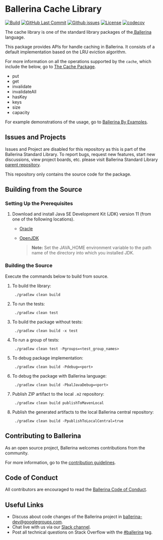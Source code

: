 Ballerina Cache Library
===================

  [![Build](https://github.com/ballerina-platform/module-ballerina-cache/workflows/Build/badge.svg)](https://github.com/ballerina-platform/module-ballerina-cache/actions?query=workflow%3ABuild)
  [![GitHub Last Commit](https://img.shields.io/github/last-commit/ballerina-platform/module-ballerina-cache.svg)](https://github.com/ballerina-platform/module-ballerina-cache/commits/master)
  [![Github issues](https://img.shields.io/github/issues/ballerina-platform/ballerina-standard-library/module/cache.svg?label=Open%20Issues)](https://github.com/ballerina-platform/ballerina-standard-library/labels/module%2Fcache)
  [![License](https://img.shields.io/badge/License-Apache%202.0-blue.svg)](https://opensource.org/licenses/Apache-2.0)
  [![codecov](https://codecov.io/gh/ballerina-platform/module-ballerina-cache/branch/master/graph/badge.svg)](https://codecov.io/gh/ballerina-platform/module-ballerina-cache)


The cache library is one of the standard library packages of the<a target="_blank" href="https://ballerina.io/"> Ballerina</a> language.

This package provides APIs for handle caching in Ballerina. It consists of a default implementation based on the LRU eviction algorithm.

For more information on all the operations supported by the `cache`, which include the below, go to [The Cache Package](https://ballerina.io/learn/api-docs/ballerina/cache/).

- put
- get
- invalidate
- invalidateAll
- hasKey
- keys
- size
- capacity

For example demonstrations of the usage, go to [Ballerina By Examples](https://ballerina.io/learn/by-example/mysql-init-options.html).

## Issues and Projects 

Issues and Project are disabled for this repository as this is part of the Ballerina Standard Library. To report bugs, request new features, start new discussions, view project boards, etc. please visit Ballerina Standard Library [parent repository](https://github.com/ballerina-platform/ballerina-standard-library). 

This repository only contains the source code for the package.

## Building from the Source

### Setting Up the Prerequisites

1. Download and install Java SE Development Kit (JDK) version 11 (from one of the following locations).
   * [Oracle](https://www.oracle.com/java/technologies/javase-jdk11-downloads.html)
   
   * [OpenJDK](https://adoptopenjdk.net/)
   
        > **Note:** Set the JAVA_HOME environment variable to the path name of the directory into which you installed JDK.
     
### Building the Source

Execute the commands below to build from source.

1. To build the library:
        
        ./gradlew clean build
        
2. To run the tests:

        ./gradlew clean test
        
3. To build the package without tests:

        ./gradlew clean build -x test

4. To run a group of tests:

        ./gradlew clean test -Pgroups=<test_group_names>

5. To debug package implementation:

        ./gradlew clean build -Pdebug=<port>
        
6. To debug the package with Ballerina language:

        ./gradlew clean build -PbalJavaDebug=<port>

7. Publish ZIP artifact to the local `.m2` repository:

        ./gradlew clean build publishToMavenLocal

   
8. Publish the generated artifacts to the local Ballerina central repository:

        ./gradlew clean build -PpublishToLocalCentral=true

## Contributing to Ballerina

As an open source project, Ballerina welcomes contributions from the community. 

For more information, go to the [contribution guidelines](https://github.com/ballerina-platform/ballerina-lang/blob/master/CONTRIBUTING.md).

## Code of Conduct

All contributors are encouraged to read the [Ballerina Code of Conduct](https://ballerina.io/code-of-conduct).

## Useful Links

* Discuss about code changes of the Ballerina project in [ballerina-dev@googlegroups.com](mailto:ballerina-dev@googlegroups.com).
* Chat live with us via our [Slack channel](https://ballerina.io/community/slack/).
* Post all technical questions on Stack Overflow with the [#ballerina](https://stackoverflow.com/questions/tagged/ballerina) tag.
